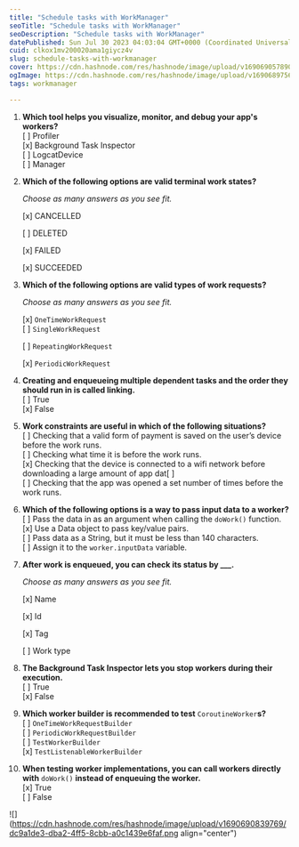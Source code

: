 ```yaml
---
title: "Schedule tasks with WorkManager"
seoTitle: "Schedule tasks with WorkManager"
seoDescription: "Schedule tasks with WorkManager"
datePublished: Sun Jul 30 2023 04:03:04 GMT+0000 (Coordinated Universal Time)
cuid: clkox1mv200020ama1giycz4v
slug: schedule-tasks-with-workmanager
cover: https://cdn.hashnode.com/res/hashnode/image/upload/v1690690578901/c3a2bb5d-0083-4e42-996b-be36f60078da.png
ogImage: https://cdn.hashnode.com/res/hashnode/image/upload/v1690689756854/03518ee8-16eb-4d78-be8b-7e2e16b167e5.png
tags: workmanager

---
```


1. **Which tool helps you visualize, monitor, and debug your app's workers?**  
    \[ \] Profiler  
    \[x\] Background Task Inspector  
    \[ \] LogcatDevice  
    \[ \] Manager
    
2. **Which of the following options are valid terminal work states?**
    
    *Choose as many answers as you see fit.*
    
    \[x\] CANCELLED
    
    \[ \] DELETED
    
    \[x\] FAILED
    
    \[x\] SUCCEEDED
    
3. **Which of the following options are valid types of work requests?**
    
    *Choose as many answers as you see fit.*
    
    \[x\] `OneTimeWorkRequest`  
    \[ \] `SingleWorkRequest`
    
    \[ \] `RepeatingWorkRequest`
    
    \[x\] `PeriodicWorkRequest`
    
4. **Creating and enqueueing multiple dependent tasks and the order they should run in is called linking.**  
    \[ \] True  
    \[x\] False
    
5. **Work constraints are useful in which of the following situations?**  
    \[ \] Checking that a valid form of payment is saved on the user’s device before the work runs.  
    \[ \] Checking what time it is before the work runs.  
    \[x\] Checking that the device is connected to a wifi network before downloading a large amount of app dat\[ \]  
    \[ \] Checking that the app was opened a set number of times before the work runs.
    
6. **Which of the following options is a way to pass input data to a worker?**  
    \[ \] Pass the data in as an argument when calling the `doWork()` function.  
    \[x\] Use a Data object to pass key/value pairs.  
    \[ \] Pass data as a String, but it must be less than 140 characters.  
    \[ \] Assign it to the `worker.inputData` variable.
    
7. **After work is enqueued, you can check its status by \_\_\_.**
    
    *Choose as many answers as you see fit.*
    
    \[x\] Name
    
    \[x\] Id
    
    \[x\] Tag
    
    \[ \] Work type
    
8. **The Background Task Inspector lets you stop workers during their execution.**  
    \[ \] True  
    \[x\] False
    
9. **Which worker builder is recommended to test** `CoroutineWorker`**s?**  
    \[ \] `OneTimeWorkRequestBuilder`  
    \[ \] `PeriodicWorkRequestBuilder`  
    \[ \] `TestWorkerBuilder`  
    \[x\] `TestListenableWorkerBuilder`
    
10. **When testing worker implementations, you can call workers directly with** `doWork()` **instead of enqueuing the worker.**  
    \[x\] True  
    \[ \] False
    

![](https://cdn.hashnode.com/res/hashnode/image/upload/v1690690839769/dc9a1de3-dba2-4ff5-8cbb-a0c1439e6faf.png align="center")